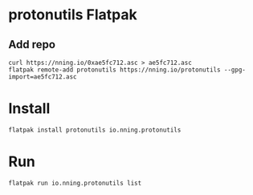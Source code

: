 # protonutils Flatpak

## Add repo

    curl https://nning.io/0xae5fc712.asc > ae5fc712.asc
    flatpak remote-add protonutils https://nning.io/protonutils --gpg-import=ae5fc712.asc

# Install

    flatpak install protonutils io.nning.protonutils

# Run

    flatpak run io.nning.protonutils list

